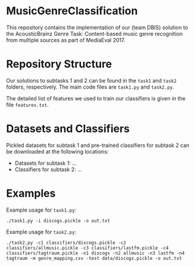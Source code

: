 # MusicGenreClassification
This repository contains the implementation of our (team DBIS) solution to the AcousticBrainz Genre Task: Content-based music genre recognition from multiple sources as part of MediaEval 2017.

# Repository Structure
Our solutions to subtasks 1 and 2 can be found in the `task1` and `task2` folders, respectively. The main code files are `task1.py` and `task2.py`.

The detailed list of features we used to train our classifiers is given in the file `features.txt`.

# Datasets and Classifiers
Pickled datasets for subtask 1 and pre-trained classifiers for subtask 2 can be downloaded at the following locations:

* Datasets for subtask 1: ...
* Classifiers for subtask 2: ...

# Examples
Example usage for `task1.py`:

```
./task1.py -i discogs.pickle -o out.txt
```

Example usage for `task2.py`:

```
./task2.py -c1 classifiers/discogs.pickle -c2 classifiers/allmusic.pickle -c3 classifiers/lastfm.pickle -c4 classifiers/tagtraum.pickle -n1 discogs -n2 allmusic -n3 lastfm -n4 tagtraum -m genre_mapping.csv -test data/discogs.pickle -o out.txt
```
